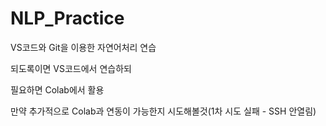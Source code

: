 # NLP_Practice
VS코드와 Git을 이용한 자연어처리 연습

되도록이면 VS코드에서 연습하되

필요하면 Colab에서 활용

만약 추가적으로 Colab과 연동이 가능한지 시도해볼것(1차 시도 실패 - SSH 안열림)